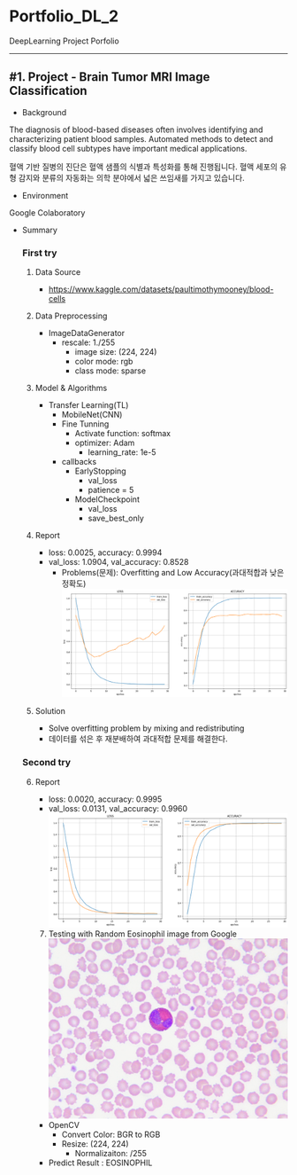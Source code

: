 # Portfolio_DL_2
DeepLearning Project Porfolio

***
<h2>#1. Project - Brain Tumor MRI Image Classification</h2> 

- Background
<p>The diagnosis of blood-based diseases often involves identifying and characterizing patient blood samples.
Automated methods to detect and classify blood cell subtypes have important medical applications.</p>
<p>혈액 기반 질병의 진단은 혈액 샘플의 식별과 특성화를 통해 진행됩니다. 혈액 세포의 유형 감지와 분류의 자동화는 의학 분야에서 넓은 쓰임새를 가지고 있습니다.</p>

- Environment
<p>Google Colaboratory</p> 

- Summary

  <h3>First try</h3>

	1. Data Source
		- https://www.kaggle.com/datasets/paultimothymooney/blood-cells
	
	2. Data Preprocessing
		- ImageDataGenerator
  			- rescale: 1./255
     			- image size: (224, 224)
     			- color mode: rgb
     			- class mode: sparse
	
	3. Model & Algorithms
		- Transfer Learning(TL)
  			- MobileNet(CNN)
     		- Fine Tunning
       			- Activate function: softmax
          		- optimizer: Adam
            		- learning_rate: 1e-5
	       	- callbacks
        		- EarlyStopping
        	 		- val_loss
        	   		- patience = 5
        	  	- ModelCheckpoint
        	  		- val_loss
        	  	 	- save_best_only

	4. Report
		- loss: 0.0025, accuracy: 0.9994
  		- val_loss: 1.0904, val_accuracy: 0.8528
    		- Problems(문제): Overfitting and Low Accuracy(과대적합과 낮은 정확도)
      		![First_Training_Result](https://github.com/kkyukkyu99/Portfolio_DL_2/blob/main/First_Training_Result.png)
	
	5. Solution
		- Solve overfitting problem by mixing and redistributing
  		- 데이터를 섞은 후 재분배하여 과대적합 문제를 해결한다.

  <h3>Second try</h3>
  
  	6. Report
  	   	- loss: 0.0020, accuracy: 0.9995
  	   	- val_loss: 0.0131, val_accuracy: 0.9960
  	   	![Second_Training_Result](https://github.com/kkyukkyu99/Portfolio_DL_2/blob/main/Second_Training_Result.png)

    	7. Testing with Random Eosinophil image from Google
  	  	![Random Eosinophil image from Google](https://github.com/kkyukkyu99/Portfolio_DL_2/blob/main/Eosinophil_predict_image.jpg)
		- OpenCV
  			- Convert Color: BGR to RGB
  	  		- Resize: (224, 224)
  	    		- Normalizaiton: /255
  		- Predict Result : EOSINOPHIL
